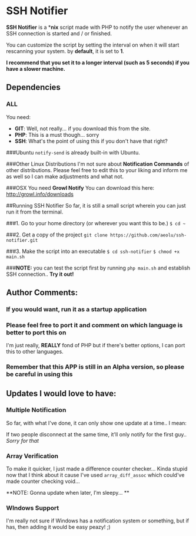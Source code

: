 # SSH Notifier

**SSH Notifier** is a ***nix** script made with PHP to notify the user whenever an SSH connection is started and / or finished.

You can customize the script by setting the interval on when it will start rescanning your system. by **default**, it is set to **1**.  

**I recommend that you set it to a longer interval (such as 5 seconds) if you have a slower machine.**

## Dependencies

### ALL

You need:

 * **GIT**: Well, not really... if you download this from the site.
 * **PHP**: This is a must though... sorry
 * **SSH**: What's the point of using this if you don't have that right?

###Ubuntu
`notify-send` is already built-in with Ubuntu.

###Other Linux Distributions
I'm not sure about **Notification Commands** of other distributions. Please feel free to edit this to your liking and inform me as well so I can make adjustments and what not.

###OSX
You need  **Growl Notify** You can download this here: http://growl.info/downloads


##Running SSH Notifier
So far, it is still a small script wherein you can just run it from the terminal.

###1. Go to your home directory (or wherever you want this to be.)
 `$ cd ~`

###2. Get a copy of the project
`git clone https://github.com/aeolu/ssh-notifier.git`

###3. Make the script into an executable
`$ cd ssh-notifier`
`$ chmod +x main.sh`

###**NOTE:** you can test the script first by running `php main.sh` and establish SSH connection.. **Try it out!**

## Author Comments:

### If you would want, run it as a startup application

### Please feel free to port it and comment on which language is better to port this on
I'm just really, **REALLY** fond of PHP but if there's better options, I can port this to other languages.

### Remember that this APP is still in an Alpha version, so please be careful in using this

## Updates I would love to have:

### Multiple Notification
So far, with what I've done, it can only show one update at a time.. I mean:

If two people disconnect at the same time, it'll only notify for the first guy.. *Sorry for that*

### Array Verification
To make it quicker, I just made a difference counter checker... Kinda stupid now that I think about it cause I've used `array_diff_assoc` which could've made counter checking void...

**NOTE: Gonna update when later, I'm sleepy... **

### WIndows Support
I'm really not sure if Windows has a notification system or something, but if has, then adding it would be easy peazy! ;)
